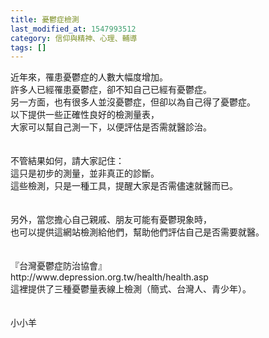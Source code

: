 ```yaml
---
title: 憂鬱症檢測
last_modified_at: 1547993512
category: 信仰與精神、心理、輔導
tags: []
---
```


<p>近年來，罹患憂鬱症的人數大幅度增加。<br/>許多人已經罹患憂鬱症，卻不知自己已經有憂鬱症。<br/>另一方面，也有很多人並沒憂鬱症，但卻以為自己得了憂鬱症。<br/><!--more-->以下提供一些正確性良好的檢測量表，<br/>大家可以幫自己測一下，以便評估是否需就醫診治。<br/><br/><br/>不管結果如何，請大家記住：<br/>這只是初步的測量，並非真正的診斷。<br/>這些檢測，只是一種工具，提醒大家是否需儘速就醫而已。<br/><br/><br/>另外，當您擔心自己親戚、朋友可能有憂鬱現象時，<br/>也可以提供這網站檢測給他們，幫助他們評估自己是否需要就醫。<br/><br/><br/>『台灣憂鬱症防治協會』<br/>http://www.depression.org.tw/health/health.asp<br/>這裡提供了三種憂鬱量表線上檢測（簡式、台灣人、青少年）。<br/><br/><br/>小小羊<br/><br/><br/>
</p>